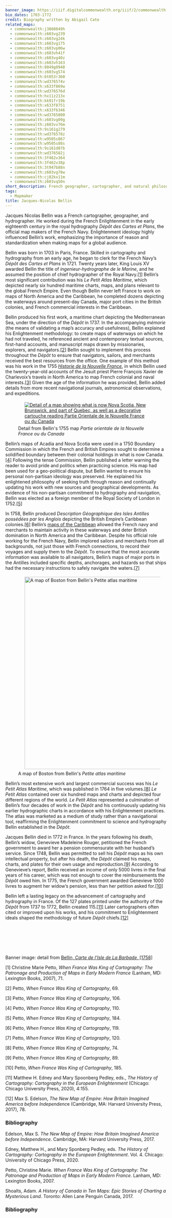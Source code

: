```yaml
---
banner_image: https://iiif.digitalcommonwealth.org/iiif/2/commonwealth:6t053r378/1098,883,5270,2307/,1200/0/default.jpg
bio_dates: 1703-1772
credit: Biography written by Abigail Cate
related_maps:
  - commonwealth:j3860849h
  - commonwealth:z603vg239
  - commonwealth:z603vg24k
  - commonwealth:z603vg175
  - commonwealth:z603vp06w
  - commonwealth:z603vh41f
  - commonwealth:z603vg40z
  - commonwealth:z603vh163
  - commonwealth:8049g8948
  - commonwealth:z603vg574
  - commonwealth:6t053r360
  - commonwealth:wd376574v
  - commonwealth:x633f869w
  - commonwealth:wd376576d
  - commonwealth:hx11z213x
  - commonwealth:kk91fr19b
  - commonwealth:x633f8751
  - commonwealth:x633fb346
  - commonwealth:wd3765800
  - commonwealth:z603vg09g
  - commonwealth:z603vv76m
  - commonwealth:9s161g279
  - commonwealth:wd376578z
  - commonwealth:w9505s867
  - commonwealth:w9505s88s
  - commonwealth:9s161d87b
  - commonwealth:wd376582j
  - commonwealth:3f462v364
  - commonwealth:3f462v38p
  - commonwealth:3t947b88n
  - commonwealth:z603vg78w
  - commonwealth:cj82kx11m
  - commonwealth:z603vq50n
short_description: French geographer, cartographer, and natural philosopher
tags:
  - Mapmaker
title: Jacques-Nicolas Bellin
---
```

<p>Jacques Nicolas Bellin was a French cartographer, geographer, and hydrographer. He worked during the French Enlightenment in the early eighteenth century in the royal hydrography <em>D&eacute;p&ocirc;t des Cartes et Plans</em>, the official map makers of the French Navy. Enlightenment ideology highly influenced Bellin&rsquo;s work, emphasizing the importance of reason and standardization when making maps for a global audience.</p>

<p>Bellin was born in 1703 in Paris, France. Skilled in cartography and hydrography from an early age, he began to clerk for the French Navy&rsquo;s <em>D&eacute;p&ocirc;t des Cartes et Plans</em> in 1721. Twenty years later, King Louis XV awarded Bellin the title of <em>ingenieur-hydrographe de le Marine</em>, and he assumed the position of chief hydrographer of the Royal Navy.<a href="#fn1">[1]</a> Bellin&rsquo;s most significant contribution was his <em>Le Petit Atlas Maritime</em>, which depicted nearly six hundred maritime charts, maps, and plans relevant to the global French Empire. Even though Bellin never left France to work on maps of North America and the Caribbean, he completed dozens depicting the waterways around present-day Canada, major port cities in the British colonies, and French commercial interests in the Caribbean.</p>

<p>Bellin produced his first work, a maritime chart depicting the Mediterranean Sea, under the direction of the <em>D&eacute;p&ocirc;t </em>in 1737. In the accompanying <em>m&eacute;morie </em>(the means of validating a map&rsquo;s accuracy and usefulness), Bellin explained his Enlightenment methodology: to create maps of waterways on which he had not traveled, he referenced ancient and contemporary textual sources, first-hand accounts, and manuscript&nbsp;maps drawn by missionaries, explorers, and navigators.<a href="#fn2">[2]</a> Bellin sought to implement this process throughout the <em>D&eacute;p&ocirc;t </em>to ensure that navigators, sailors, and merchants received the best resources from the office. One example of this method was his work in the 1755 <a href="/maps/commonwealth:w9505s88s/"><em>Historie de la Nouvelle France</em></a>, in which Bellin used the twenty-year-old accounts of the Jesuit priest Pierre Fran&ccedil;ois Xavier de Charlevoix&rsquo;s travels in North America to map French colonial and naval interests.<a href="#fn3">[3]</a> Given the age of the information he was provided, Bellin added details from more recent navigational journals, astronomical observations, and expeditions.</p>

<figure class="img_full_width"><a href="/maps/commonwealth:w9505s88s/"><img alt="Detail of a map showing what is now Nova Scotia, New Brunswick, and part of Quebec, as well as a decorative cartouche reading Partie Orientale de le Nouvelle France ou du Canada" src="https://iiif.digitalcommonwealth.org/iiif/2/commonwealth:w9505s892/1671,3874,6373,2744/full/0/default.jpg" style="float:center; margin:5px 20px" /></a>

<figcaption>Detail from Bellin&#39;s 1755 map <em>Partie orientale de la Nouvelle France ou du Canada</em></figcaption>
</figure>

<p>Bellin&rsquo;s maps of Acadia and Nova Scotia were used in a 1750 Boundary Commission in which the French and British Empires sought to determine a solidified boundary between their colonial holdings in what is now Canada.<a href="#fn4">[4]</a> Following the tense Commission, Bellin published a letter warning the reader to avoid pride and politics when practicing science. His map had been used for a geo-political dispute, but Bellin wanted to ensure his personal non-partisan ideology was preserved. He explained his enlightened philosophy of seeking truth through reason and continually updating his work with new sources and geographical developments. As evidence of his non-partisan commitment to hydrography and navigation, Bellin was elected as a foreign member of the Royal Society of London in 1752.<a href="#fn5">[5]</a></p>

<p>In 1758, Bellin produced <em>Description G&eacute;ographique des Isles Antilles poss&eacute;d&eacute;es par les Anglois</em> depicting the British Empire&rsquo;s Caribbean colonies.<a href="#fn6">[6]</a> Bellin&rsquo;s <a href="/maps/commonwealth:6t053r360/">maps of the Caribbean</a> allowed the French navy and merchants to maintain activity in these waterways and deter British domination in North America and the Caribbean. Despite his official role working for the French Navy, Bellin implored sailors and merchants from all backgrounds, not just those with French connections, to record their voyages and supply them to the <em>D&eacute;p&ocirc;t</em>. To ensure that the most accurate information was available to all navigators, Bellin&rsquo;s maps of major ports in the Antilles included specific depths, anchorages, and hazards so that ships had the necessary instructions to safely navigate the waters.<a href="#fn7">[7]</a></p>

<figure class="img_left_50"><a href="/maps/commonwealth:3f462v364/"><img alt="A map of Boston from Bellin's Petite atlas maritime" src="https://iiif.digitalcommonwealth.org/iiif/2/commonwealth:3f462v37d/1095,1085,3585,5031/full/0/default.jpg" style="float:left; margin:5px 20px; height:600px" /></a>

<figcaption>A map of Boston from Bellin&#39;s <em>Petite atlas maritime</em></figcaption>
</figure>

<p>Bellin&rsquo;s most extensive work and largest commercial success was his <em>Le Petit Atlas Maritime</em>, which was published in 1764 in five volumes.<a href="#fn8">[8]</a> <em>Le Petit Atlas</em> contained over six hundred maps and charts and depicted four different regions of the world. <em>Le Petit Atlas</em> represented a culmination of Bellin&rsquo;s four decades of work in the <em>D&eacute;p&ocirc;t </em>and his continuously updating his earlier hydrographic charts in accordance with his Enlightenment practices. The atlas was marketed as a medium of study rather than a navigational tool, reaffirming the Enlightenment commitment to science and hydrography Bellin established in the <em>D&eacute;p&ocirc;t</em>.</p>

<p>Jacques Bellin died in 1772 in France. In the years following his death, Bellin&rsquo;s widow, Genevieve Madeleine Rouger, petitioned the French government to award her a pension commensurate with her husband&rsquo;s service. Since 1748, Bellin was permitted to sell his <em>D&eacute;p&ocirc;t </em>maps as his own intellectual property, but after his death, the <em>D&eacute;p&ocirc;t</em> claimed his maps, charts, and plates for their own usage and reproduction.<a href="#fn9">[9]</a> According to Genevieve&rsquo;s report, Bellin received an income of only 5000 livres in the final years of his career, which was not enough to cover the reimbursements the <em>D&eacute;p&ocirc;t </em>owed him. In 1775, the French government awarded Genevieve 1000 livres to augment her widow&rsquo;s pension, less than her petition asked for.<a href="#fn10">[10]</a></p>

<p>Bellin left a lasting legacy on the advancement of cartography and hydrography in France. Of the 127 plates printed under the authority of the <em>D&eacute;p&ocirc;t</em> from 1737 to 1772, Bellin created 115.<a href="#fn11">[11]</a> Later cartographers often cited or improved upon his works, and his commitment to Enlightenment ideals shaped the methodology of future <em>D&eacute;p&ocirc;t </em>chiefs.<a href="#fn12">[12]</a></p>

<p>&nbsp;</p>

<p>&nbsp;</p>

<p>&nbsp;</p>

<p>Banner image: detail from <a href="/maps/commonwealth:6t053r360">Bellin, <em>Carte de l&#39;Isle de La Barbade</em>,&nbsp;[1758]</a></p>

<p><a name="fn1">[1]</a> Christine Marie Petto, <em>When France Was King of Cartography: The Patronage and Production of Maps in Early Modern France</em> (Lanham, MD: Lexington Books, 2007), 71.</p>

<p><a name="fn2">[2]</a> Petto, <em>When France Was King of Cartography</em>, 69.</p>

<p><a name="fn3">[3]</a> Petto, <em>When France Was King of Cartography</em>, 106.</p>

<p><a name="fn4">[4]</a> Petto, <em>When France Was King of Cartography</em>, 110.</p>

<p><a name="fn5">[5]</a> Petto, <em>When France Was King of Cartography</em>, 184.</p>

<p><a name="fn6">[6]</a> Petto, <em>When France Was King of Cartography</em>, 119.</p>

<p><a name="fn7">[7]</a> Petto, <em>When France Was King of Cartography</em>, 120.</p>

<p><a name="fn8">[8]</a> Petto, <em>When France Was King of Cartography</em>, 74.</p>

<p><a name="fn9">[9]</a> Petto, <em>When France Was King of Cartography</em>, 89.</p>

<p><a name="fn10">[10]</a> Petto, <em>When France Was King of Cartography</em>, 185.</p>

<p><a name="fn11">[11]</a> Matthew H. Edney and Mary Spoonberg Pedley, eds., <em>The History of Cartography: Cartography in the European Enlightenment</em> (Chicago: Chicago University Press, 2020), 4:155.</p>

<p><a name="fn12">[12]</a> Max S. Edelson, <em>The New Map of Empire: How Britain Imagined America before Independenc</em>e (Cambridge, MA: Harvard University Press, 2017), 78.</p>

### Bibliography

<p>Edelson, Max S. <em>The New Map of Empire: How Britain Imagined America before Independence</em>. Cambridge, MA: Harvard University Press, 2017.</p>

<p>Edney, Matthew H., and Mary Sponberg Pedley, eds. <em>The History of Cartography: Cartography in the European Enlightenment</em>. Vol. 4. Chicago: University of Chicago Press, 2020.</p>

<p>Petto, Christine Marie. <em>When France Was King of Cartography: The Patronage and Production of Maps in Early Modern France</em>. Lanham, MD: Lexington Books, 2007.</p>

<p>Shoalts, Adam. <em>A History of Canada in Ten Maps: Epic Stories of Charting a Mysterious Land</em>. Toronto: Allen Lane Penguin Canada, 2017.</p>

### Bibliography


